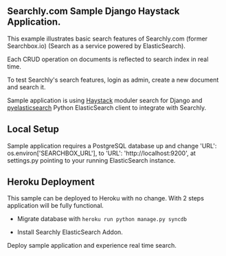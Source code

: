 ## Searchly.com Sample Django Haystack Application.

This example illustrates basic search features of Searchly.com (former Searchbox.io) (Search as a service powered by ElasticSearch).

Each CRUD operation on documents is reflected to search index in real time.

To test Searchly's search features, login as admin, create a new document and search it.

Sample application is using [Haystack](http://haystacksearch.org/) moduler search for Django and [pyelasticsearch](https://github.com/rhec/pyelasticsearch) 
Python ElasticSearch client to integrate with Searchly.

## Local Setup

Sample application requires a PostgreSQL database up and change 'URL': os.environ['SEARCHBOX_URL'], to 'URL': 'http://localhost:9200',
at settings.py pointing to your running ElasticSearch instance.

## Heroku Deployment

This sample can be deployed to Heroku with no change. With 2 steps application will be fully functional.

* Migrate database with `heroku run python manage.py syncdb`

* Install Searchly ElasticSearch Addon.

Deploy sample application and experience real time search.
